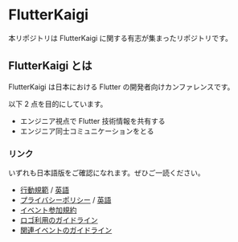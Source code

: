 # FlutterKaigi

本リポジトリは FlutterKaigi に関する有志が集まったリポジトリです。

## FlutterKaigi とは

FlutterKaigi は日本における Flutter の開発者向けカンファレンスです。

以下 2 点を目的にしています。

- エンジニア視点で Flutter 技術情報を共有する
- エンジニア同士コミュニケーションをとる

### リンク

いずれも日本語版をご確認になれます。ぜひご一読ください。

- [行動規範](./Code-of-Conduct.ja.html) / [英語](./Code-of-Conduct.html)
- [プライバシーポリシー](./Privacy-Policy.ja.html) / [英語](./Privacy-Policy.html)
- [イベント参加規約](./Terms-for-Join.ja.html)
- [ロゴ利用のガイドライン](./Logo-Guidelines.ja.html)
- [関連イベントのガイドライン](./Event-Guidelines.ja.html)
